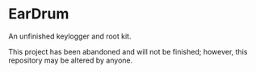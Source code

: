 # EarDrum
An unfinished keylogger and root kit. 

This project has been abandoned and will not be finished; however, this repository may be altered by anyone.
